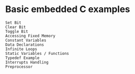 # Basic embedded  C examples 
```
Set Bit
Clear Bit
Toggle Bit
Accessing Fixed Memory
Constant Variables
Data Declarations
Infinite Loops
Static Variables / Functions
Typedef Example
Interrupts Handling
Preprocessor

```